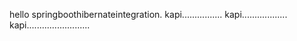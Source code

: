 hello springboothibernateintegration.
kapi................ kapi.................. kapi.........................